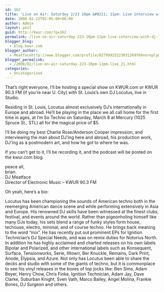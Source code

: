 ```yaml
---
id: 162
title: 'Live on Air: Saturday 2/23 10pm &#8211; 11pm: Live interview with DJ Locutus'
date: 2008-02-22T02:05:00+00:00
author: Admin
layout: post
guid: http://kwur.com/?p=162
permalink: /live-on-air-saturday-223-10pm-11pm-live-interview-with-dj-locutus/
blogger_blog:
  - blog.kwur.com
blogger_author:
  - Meatfacehttp://www.blogger.com/profile/02799925223031269769noreply@blogger.com
blogger_permalink:
  - /2008/02/live-on-air-saturday-223-10pm-11pm-live_21.html
categories:
  - Uncategorized
---
```

<div class="pf-content">
  <p>
    That&#8217;s right everyone, I&#8217;ll be hosting a special show on KWUR.com or KWUR 90.3 FM (if you&#8217;re near U. City) with St. Louis&#8217;s own DJ Locutus, live in Studio.
  </p>
  
  <p>
    Residing in St. Louis, Locutus almost exclusively DJ&#8217;s internationally in Europe and abroad. He&#8217;ll be playing in the place we all call home for the first time in ages, at I&#8217;m So Techno on Saturday, March 8 at Mercury (1025 Spruce St., STL) all for the magical price of $5.
  </p>
  
  <p>
    I&#8217;ll be doing my best Charlie Rose/Anderson Cooper impression, and interviewing the man about DJ&#8217;ing here and abroad, his production work, DJ&#8217;ing as a postmodern art, and how he got to where he was.
  </p>
  
  <p>
    If you can&#8217;t get to it, I&#8217;ll be recording it, and the podcast will be posted on the kwur.com blog.
  </p>
  
  <p>
    peace all, <br />brian.<br />DJ Meatface<br />Director of Electronic Music &#8211; KWUR 90.3 FM
  </p>
  
  <p>
    Oh yeah, here&#8217;s a bio:
  </p>
  
  <p>
    Locutus has been championing the sounds of American techno both in the reemerging American dance scene and while performing extensively in Asia and Europe. His renowned DJ skills have been witnessed at the finest clubs, festival, and events around the world. Rather than pigeonholing himself like many DJs today, his sets blend a range of funky styles form house, techouse, electro, minimal, and of course techno. He brings back meaning to the word &#8220;mix&#8221;. He has recently put out prominent EPs for Ignition Technician&#8217;s DJ Special Needs, and was on remix duties for Notorius North. In addition he has highly acclaimed and charted releases on his own labels Bipolar and Polarized, and other international labels such as Konsequent, Surface, Tensionworks, Serie, Illtown, Ber Knuckle, Remains, Dark Print, Anode, Elypsia, and Azure. Not only has Locutus been able to share the decks and studio with some of the giants of techno, but it is commonplace to see his vinyl releases in the boxes of top jocks like: Ben Sims, Adam Beyer, Henry Chow, Chris Finke, Ignition Technician, Adam Jay, Dave Clarke, Suburban Knight, Sven Vath, Marco Bailey, Angel Molina, Frankie Bones, DJ Surgeon and others.
  </p>
</div>